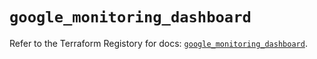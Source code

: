 # `google_monitoring_dashboard`

Refer to the Terraform Registory for docs: [`google_monitoring_dashboard`](https://registry.terraform.io/providers/hashicorp/google-beta/4.66.0/docs/resources/google_monitoring_dashboard).
